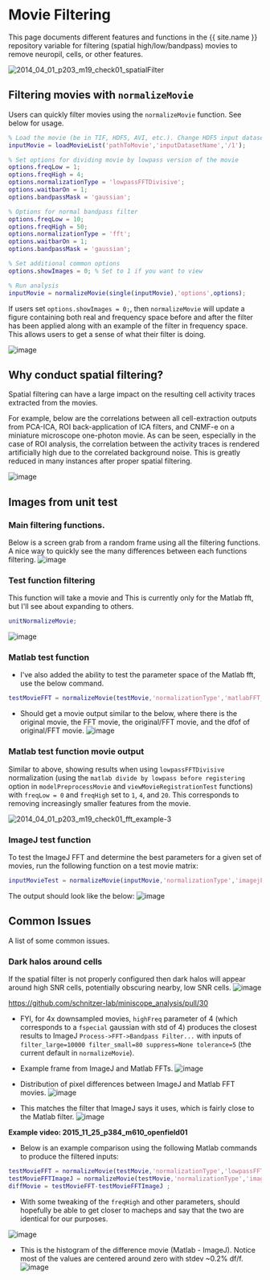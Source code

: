 # Movie Filtering

This page documents different features and functions in the {{ site.name }} repository variable for filtering (spatial high/low/bandpass) movies to remove neuropil, cells, or other features.

![2014_04_01_p203_m19_check01_spatialFilter](https://user-images.githubusercontent.com/5241605/111711340-af792480-8808-11eb-85d1-8c76479995bb.gif)


## Filtering movies with `normalizeMovie`

Users can quickly filter movies using the `normalizeMovie` function. See below for usage.

```Matlab 
% Load the movie (be in TIF, HDF5, AVI, etc.). Change HDF5 input dataset name as needed.
inputMovie = loadMovieList('pathToMovie','inputDatasetName','/1'); 

% Set options for dividing movie by lowpass version of the movie
options.freqLow = 1;
options.freqHigh = 4;
options.normalizationType = 'lowpassFFTDivisive';
options.waitbarOn = 1;
options.bandpassMask = 'gaussian';

% Options for normal bandpass filter
options.freqLow = 10;
options.freqHigh = 50;
options.normalizationType = 'fft';
options.waitbarOn = 1;
options.bandpassMask = 'gaussian';

% Set additional common options
options.showImages = 0; % Set to 1 if you want to view

% Run analysis
inputMovie = normalizeMovie(single(inputMovie),'options',options);
```

If users set `options.showImages = 0;`, then `normalizeMovie` will update a figure containing both real and frequency space before and after the filter has been applied along with an example of the filter in frequency space. This allows users to get a sense of what their filter is doing.

![image](https://user-images.githubusercontent.com/5241605/111677991-049f4100-87dd-11eb-9bb6-1ba46894ea70.png)

## Why conduct spatial filtering?

Spatial filtering can have a large impact on the resulting cell activity traces extracted from the movies. 

For example, below are the correlations  between all cell-extraction outputs from PCA-ICA, ROI back-application of ICA filters, and CNMF-e on a miniature microscope one-photon movie. As can be seen, especially in the case of ROI analysis, the correlation between the activity traces is rendered artificially high due to the correlated background noise. This is greatly reduced in many instances after proper spatial filtering.

![image](https://user-images.githubusercontent.com/5241605/111710928-e864c980-8807-11eb-9d29-81341290d108.png)

<!-- (Chebychev clustering, n = 5 clusters) -->

<!-- <hr> -->

## Images from unit test
### Main filtering functions.
Below is a screen grab from a random frame using all the filtering functions. A nice way to quickly see the many differences between each functions filtering.
![image](https://user-images.githubusercontent.com/5241605/32477562-18b7d9d4-c334-11e7-988f-accdf99a22f2.png)

### Test function filtering
This function will take a movie and This is currently only for the Matlab fft, but I'll see about expanding to others.

```Matlab
unitNormalizeMovie;
```

![image](https://user-images.githubusercontent.com/5241605/32477571-26620546-c334-11e7-8ce0-aa5269fcb5f3.png)

### Matlab test function
* I've also added the ability to test the parameter space of the Matlab fft, use the below command.
```Matlab
testMovieFFT = normalizeMovie(testMovie,'normalizationType','matlabFFT_test','secondaryNormalizationType','lowpassFFTDivisive','bandpassMask','gaussian','bandpassType','lowpass');
```
* Should get a movie output similar to the below, where there is the original movie, the FFT movie, the original/FFT movie, and the dfof of original/FFT movie.
![image](https://cloud.githubusercontent.com/assets/5241605/11490967/559152e2-9792-11e5-839b-a93811df70ce.png)

### Matlab test function movie output

Similar to above, showing results when using `lowpassFFTDivisive` normalization (using the `matlab divide by lowpass before registering` option in `modelPreprocessMovie` and `viewMovieRegistrationTest` functions) with `freqLow = 0` and `freqHigh` set to `1`, `4`, and `20`. This corresponds to removing increasingly smaller features from the movie.

![2014_04_01_p203_m19_check01_fft_example-3](https://user-images.githubusercontent.com/5241605/71422606-aec30400-2640-11ea-8ffb-41cdeea771c1.gif)

### ImageJ test function
To test the ImageJ FFT and determine the best parameters for a given set of movies, run the following function on a test movie matrix:
```Matlab
inputMovieTest = normalizeMovie(inputMovie,'normalizationType','imagejFFT_test');
```

The output should look like the below:
![image](https://cloud.githubusercontent.com/assets/5241605/11154743/14dd385a-89f6-11e5-8d56-c349e8c4f3f8.png)

<!-- <hr> -->

## Common Issues
A list of some common issues.

### Dark halos around cells

If the spatial filter is not properly configured then dark halos will appear around high SNR cells, potentially obscuring nearby, low SNR cells.
![image](https://cloud.githubusercontent.com/assets/5241605/11329062/1232a886-914b-11e5-9cca-85ec6162319b.png)


https://github.com/schnitzer-lab/miniscope_analysis/pull/30
* FYI, for 4x downsampled movies, `highFreq` parameter of 4 (which corresponds to a `fspecial` gaussian with std of 4) produces the closest results to ImageJ `Process->FFT->Bandpass Filter...` with inputs of `filter_large=10000 filter_small=80 suppress=None tolerance=5` (the current default in `normalizeMovie`).

* Example frame from ImageJ and Matlab FFTs.
![image](https://cloud.githubusercontent.com/assets/5241605/11519196/fbcd561e-984c-11e5-95b9-3a23085c2e44.png)

* Distribution of pixel differences between ImageJ and Matlab FFT movies.
![image](https://cloud.githubusercontent.com/assets/5241605/11519037/8bcae88c-984b-11e5-84dd-097c61ccd756.png)

* This matches the filter that ImageJ says it uses, which is fairly close to the Matlab filter.
![image](https://cloud.githubusercontent.com/assets/5241605/11519329/22b3af8e-984e-11e5-9379-5b5d4092cee0.png)

__Example video: 2015_11_25_p384_m610_openfield01__
* Below is an example comparison using the following Matlab commands to produce the filtered inputs:
```Matlab
testMovieFFT = normalizeMovie(testMovie,'normalizationType','lowpassFFTDivisive','freqHigh',7);
testMovieFFTImageJ = normalizeMovie(testMovie,'normalizationType','imagejFFT');
diffMovie = testMovieFFT-testMovieFFTImageJ ;
```

* With some tweaking of the `freqHigh` and other parameters, should hopefully be able to get closer to macheps and say that the two are identical for our purposes.

![image](https://cloud.githubusercontent.com/assets/5241605/11490643/618983b0-978f-11e5-944c-14c049d9d17e.png)

* This is the histogram of the difference movie (Matlab - ImageJ). Notice most of the values are centered around zero with stdev ~0.2% df/f.
![image](https://cloud.githubusercontent.com/assets/5241605/11490647/68fbc8a6-978f-11e5-985d-1f07101840de.png)
